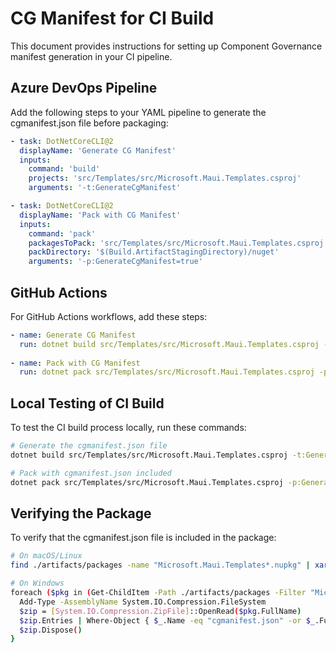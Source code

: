 # CG Manifest for CI Build

This document provides instructions for setting up Component Governance manifest generation in your CI pipeline.

## Azure DevOps Pipeline

Add the following steps to your YAML pipeline to generate the cgmanifest.json file before packaging:

```yaml
- task: DotNetCoreCLI@2
  displayName: 'Generate CG Manifest'
  inputs:
    command: 'build'
    projects: 'src/Templates/src/Microsoft.Maui.Templates.csproj'
    arguments: '-t:GenerateCgManifest'

- task: DotNetCoreCLI@2
  displayName: 'Pack with CG Manifest'
  inputs:
    command: 'pack'
    packagesToPack: 'src/Templates/src/Microsoft.Maui.Templates.csproj'
    packDirectory: '$(Build.ArtifactStagingDirectory)/nuget'
    arguments: '-p:GenerateCgManifest=true'
```

## GitHub Actions

For GitHub Actions workflows, add these steps:

```yaml
- name: Generate CG Manifest
  run: dotnet build src/Templates/src/Microsoft.Maui.Templates.csproj -t:GenerateCgManifest
  
- name: Pack with CG Manifest
  run: dotnet pack src/Templates/src/Microsoft.Maui.Templates.csproj -p:GenerateCgManifest=true -o $GITHUB_WORKSPACE/artifacts/nuget
```

## Local Testing of CI Build

To test the CI build process locally, run these commands:

```bash
# Generate the cgmanifest.json file
dotnet build src/Templates/src/Microsoft.Maui.Templates.csproj -t:GenerateCgManifest

# Pack with cgmanifest.json included
dotnet pack src/Templates/src/Microsoft.Maui.Templates.csproj -p:GenerateCgManifest=true -o ./artifacts/packages
```

## Verifying the Package

To verify that the cgmanifest.json file is included in the package:

```bash
# On macOS/Linux
find ./artifacts/packages -name "Microsoft.Maui.Templates*.nupkg" | xargs -I{} unzip -l {} | grep cgmanifest.json

# On Windows
foreach ($pkg in (Get-ChildItem -Path ./artifacts/packages -Filter "Microsoft.Maui.Templates*.nupkg")) { 
  Add-Type -AssemblyName System.IO.Compression.FileSystem
  $zip = [System.IO.Compression.ZipFile]::OpenRead($pkg.FullName)
  $zip.Entries | Where-Object { $_.Name -eq "cgmanifest.json" -or $_.FullName -like "*cgmanifest.json" }
  $zip.Dispose()
}
```
